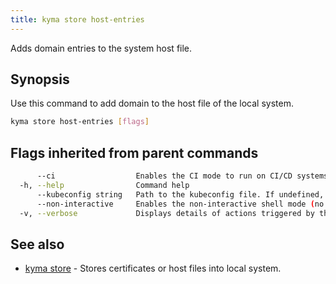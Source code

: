 ```yaml
---
title: kyma store host-entries
---
```


Adds domain entries to the system host file.

## Synopsis

Use this command to add domain to the host file of the local system.


```bash
kyma store host-entries [flags]
```

## Flags inherited from parent commands

```bash
      --ci                  Enables the CI mode to run on CI/CD systems. It avoids any user interaction (such as no dialog prompts) and ensures that logs are formatted properly in log files (such as no spinners for CLI steps).
  -h, --help                Command help
      --kubeconfig string   Path to the kubeconfig file. If undefined, Kyma CLI uses the KUBECONFIG environment variable, or falls back "/$HOME/.kube/config".
      --non-interactive     Enables the non-interactive shell mode (no colorized output, no spinner)
  -v, --verbose             Displays details of actions triggered by the command.
```

## See also

* [kyma store](#kyma-store-kyma-store)	 - Stores certificates or host files into local system.

